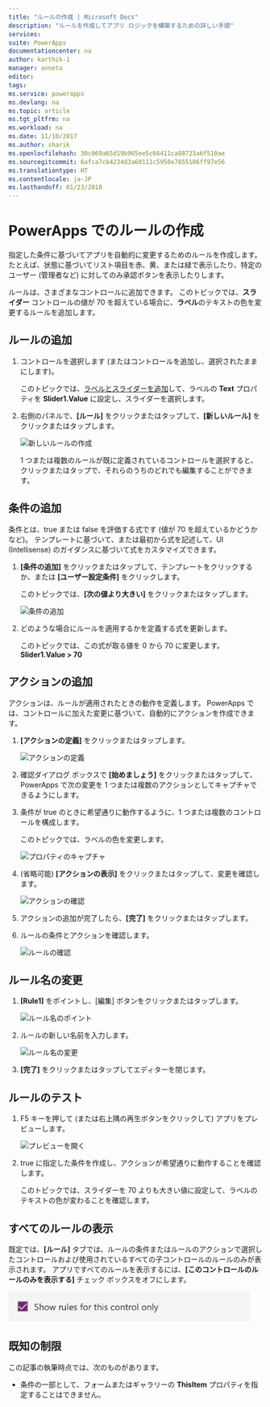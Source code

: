 ```yaml
---
title: "ルールの作成 | Microsoft Docs"
description: "ルールを作成してアプリ ロジックを構築するための詳しい手順"
services: 
suite: PowerApps
documentationcenter: na
author: karthik-1
manager: anneta
editor: 
tags: 
ms.service: powerapps
ms.devlang: na
ms.topic: article
ms.tgt_pltfrm: na
ms.workload: na
ms.date: 11/10/2017
ms.author: sharik
ms.openlocfilehash: 30c069a65d19b965ee5c66411ca08723a6f510ae
ms.sourcegitcommit: 6afca7cb4234d3a60111c5950e7855106ff97e56
ms.translationtype: HT
ms.contentlocale: ja-JP
ms.lasthandoff: 01/23/2018
---
```

# <a name="create-a-rule-in-powerapps"></a>PowerApps でのルールの作成
指定した条件に基づいてアプリを自動的に変更するためのルールを作成します。 たとえば、状態に基づいてリスト項目を赤、黄、または緑で表示したり、特定のユーザー (管理者など) に対してのみ承認ボタンを表示したりします。

ルールは、さまざまなコントロールに追加できます。 このトピックでは、**スライダー** コントロールの値が 70 を超えている場合に、**ラベル**のテキストの色を変更するルールを追加します。

## <a name="add-a-rule"></a>ルールの追加
1. コントロールを選択します (またはコントロールを追加し、選択されたままにします)。

    このトピックでは、[ラベルとスライダーを追加](add-configure-controls.md)して、ラベルの **Text** プロパティを **Slider1.Value** に設定し、スライダーを選択します。

1. 右側のパネルで、**[ルール]** をクリックまたはタップして、**[新しいルール]** をクリックまたはタップします。

    ![新しいルールの作成](./media/working-with-rules/new-rule.png)

    1 つまたは複数のルールが既に定義されているコントロールを選択すると、クリックまたはタップで、それらのうちのどれでも編集することができます。  

## <a name="add-a-condition"></a>条件の追加
条件とは、true または false を評価する式です (値が 70 を超えているかどうかなど)。 テンプレートに基づいて、または最初から式を記述して、UI (Intellisense) のガイダンスに基づいて式をカスタマイズできます。

1. **[条件の追加]** をクリックまたはタップして、テンプレートをクリックするか、または **[ユーザー設定条件]** をクリックします。

    このトピックでは、**[次の値より大きい]** をクリックまたはタップします。

    ![条件の追加](./media/working-with-rules/rule-conditions.png)

1. どのような場合にルールを適用するかを定義する式を更新します。

    このトピックでは、この式が取る値を 0 から 70 に変更します。 <br>**Slider1.Value > 70**

## <a name="add-an-action"></a>アクションの追加
アクションは、ルールが適用されたときの動作を定義します。 PowerApps では、コントロールに加えた変更に基づいて、自動的にアクションを作成できます。

1. **[アクションの定義]** をクリックまたはタップします。

    ![アクションの定義](./media/working-with-rules/rule-define-actions.png)

1. 確認ダイアログ ボックスで **[始めましょう]** をクリックまたはタップして、PowerApps で次の変更を 1 つまたは複数のアクションとしてキャプチャできるようにします。

1. 条件が true のときに希望通りに動作するように、1 つまたは複数のコントロールを構成します。

    このトピックでは、ラベルの色を変更します。

    ![プロパティのキャプチャ](./media/working-with-rules/rule-capture-properties.png)

1. (省略可能) **[アクションの表示]** をクリックまたはタップして、変更を確認します。

    ![アクションの確認](./media/working-with-rules/rule-review-actions.png)

1. アクションの追加が完了したら、**[完了]** をクリックまたはタップします。

1. ルールの条件とアクションを確認します。

    ![ルールの確認](./media/working-with-rules/rule-review.png)

## <a name="rename-the-rule"></a>ルール名の変更

1. **[Rule1]** をポイントし、[編集] ボタンをクリックまたはタップします。

    ![ルール名のポイント](./media/working-with-rules/hover-over-rules_name.png)

1. ルールの新しい名前を入力します。

    ![ルール名の変更](./media/working-with-rules/rename-rule.png)

1. **[完了]** をクリックまたはタップしてエディターを閉じます。

## <a name="test-the-rule"></a>ルールのテスト
1. F5 キーを押して (または右上隅の再生ボタンをクリックして) アプリをプレビューします。

    ![プレビューを開く](./media/working-with-rules/open-preview.png)

1. true に指定した条件を作成し、アクションが希望通りに動作することを確認します。

    このトピックでは、スライダーを 70 よりも大きい値に設定して、ラベルのテキストの色が変わることを確認します。

## <a name="see-all-rules"></a>すべてのルールの表示
既定では、**[ルール]** タブでは、ルールの条件またはルールのアクションで選択したコントロールおよび使用されているすべての子コントロールのルールのみが表示されます。 アプリですべてのルールを表示するには、**[このコントロールのルールのみを表示する]** チェック ボックスをオフにします。

![フィルターの削除](./media/working-with-rules/rules-filter.png)

## <a name="known-limitations"></a>既知の制限
この記事の執筆時点では、次のものがあります。

* 条件の一部として、フォームまたはギャラリーの **ThisItem** プロパティを指定することはできません。
